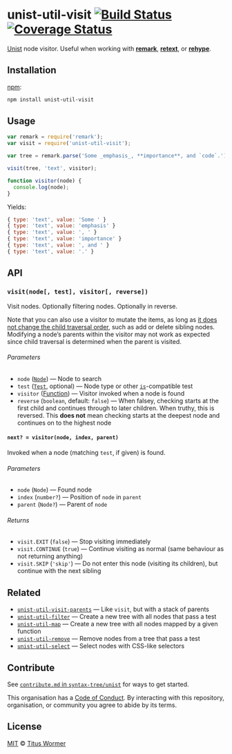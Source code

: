 # unist-util-visit [![Build Status][build-badge]][build-page] [![Coverage Status][coverage-badge]][coverage-page]

[Unist][] node visitor.  Useful when working with [**remark**][remark],
[**retext**][retext], or [**rehype**][rehype].

## Installation

[npm][]:

```bash
npm install unist-util-visit
```

## Usage

```javascript
var remark = require('remark');
var visit = require('unist-util-visit');

var tree = remark.parse('Some _emphasis_, **importance**, and `code`.');

visit(tree, 'text', visitor);

function visitor(node) {
  console.log(node);
}
```

Yields:

```js
{ type: 'text', value: 'Some ' }
{ type: 'text', value: 'emphasis' }
{ type: 'text', value: ', ' }
{ type: 'text', value: 'importance' }
{ type: 'text', value: ', and ' }
{ type: 'text', value: '.' }
```

## API

### `visit(node[, test], visitor[, reverse])`

Visit nodes.  Optionally filtering nodes.  Optionally in reverse.

Note that you can also use a visitor to mutate the items, as long as [it does
not change the child traversal order][gh-9], such as add or delete sibling
nodes.  Modifying a node’s parents within the visitor may not work as expected
since child traversal is determined when the parent is visited.

###### Parameters

*   `node` ([`Node`][node])
    — Node to search
*   `test` ([`Test`][is], optional)
    — Node type or other [`is`][is]-compatible test
*   `visitor` ([Function][visitor])
    — Visitor invoked when a node is found
*   `reverse` (`boolean`, default: `false`)
    — When falsey, checking starts at the first child and continues
    through to later children.  When truthy, this is reversed.
    This **does not** mean checking starts at the deepest node and
    continues on to the highest node

#### `next? = visitor(node, index, parent)`

Invoked when a node (matching `test`, if given) is found.

###### Parameters

*   `node` (`Node`) — Found node
*   `index` (`number?`) — Position of `node` in `parent`
*   `parent` (`Node?`) — Parent of `node`

###### Returns

*   `visit.EXIT` (`false`)
    — Stop visiting immediately
*   `visit.CONTINUE` (`true`)
    — Continue visiting as normal (same behaviour as not returning anything)
*   `visit.SKIP` (`'skip'`)
    — Do not enter this node (visiting its children), but continue with the
    next sibling

## Related

*   [`unist-util-visit-parents`](https://github.com/syntax-tree/unist-util-visit-parents)
    — Like `visit`, but with a stack of parents
*   [`unist-util-filter`](https://github.com/eush77/unist-util-filter)
    — Create a new tree with all nodes that pass a test
*   [`unist-util-map`](https://github.com/syntax-tree/unist-util-map)
    — Create a new tree with all nodes mapped by a given function
*   [`unist-util-remove`](https://github.com/eush77/unist-util-remove)
    — Remove nodes from a tree that pass a test
*   [`unist-util-select`](https://github.com/eush77/unist-util-select)
    — Select nodes with CSS-like selectors

## Contribute

See [`contribute.md` in `syntax-tree/unist`][contribute] for ways to get
started.

This organisation has a [Code of Conduct][coc].  By interacting with this
repository, organisation, or community you agree to abide by its terms.

## License

[MIT][license] © [Titus Wormer][author]

<!-- Definition -->

[build-badge]: https://img.shields.io/travis/syntax-tree/unist-util-visit.svg

[build-page]: https://travis-ci.org/syntax-tree/unist-util-visit

[coverage-badge]: https://img.shields.io/codecov/c/github/syntax-tree/unist-util-visit.svg

[coverage-page]: https://codecov.io/github/syntax-tree/unist-util-visit?branch=master

[npm]: https://docs.npmjs.com/cli/install

[license]: LICENSE

[author]: http://wooorm.com

[unist]: https://github.com/syntax-tree/unist

[retext]: https://github.com/wooorm/retext

[remark]: https://github.com/wooorm/remark

[rehype]: https://github.com/wooorm/rehype

[node]: https://github.com/syntax-tree/unist#node

[is]: https://github.com/syntax-tree/unist-util-is#istest-node-index-parent-context

[visitor]: #next--visitornode-index-parent

[gh-9]: https://github.com/syntax-tree/unist-util-visit/issues/9

[contribute]: https://github.com/syntax-tree/unist/blob/master/contributing.md

[coc]: https://github.com/syntax-tree/unist/blob/master/code-of-conduct.md
